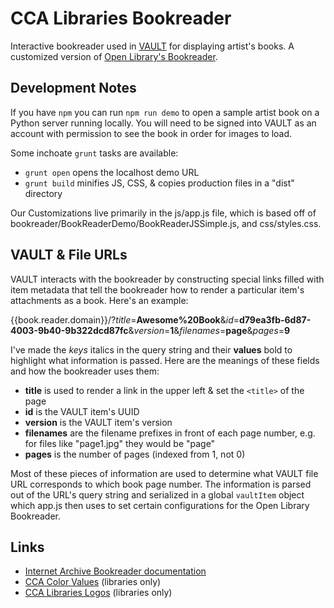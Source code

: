 # CCA Libraries Bookreader

Interactive bookreader used in [VAULT](https://vault.cca.edu) for displaying artist's books. A customized version of [Open Library's Bookreader](https://github.com/openlibrary/bookreader).

## Development Notes

If you have `npm` you can run `npm run demo` to open a sample artist book on a Python server running locally. You will need to be signed into VAULT as an account with permission to see the book in order for images to load.

Some inchoate `grunt` tasks are available:

- `grunt open` opens the localhost demo URL
- `grunt build` minifies JS, CSS, & copies production files in a "dist" directory

Our Customizations live primarily in the js/app.js file, which is based off of bookreader/BookReaderDemo/BookReaderJSSimple.js, and css/styles.css.

## VAULT & File URLs

VAULT interacts with the bookreader by constructing special links filled with item metadata that tell the bookreader how to render a particular item's attachments as a book. Here's an example:

{{book.reader.domain}}/?_title_=**Awesome%20Book**&_id_=**d79ea3fb-6d87-4003-9b40-9b322dcd87fc**&_version_=**1**&_filenames_=**page**&_pages_=**9**

I've made the _keys_ italics in the query string and their **values** bold to highlight what information is passed. Here are the meanings of these fields and how the bookreader uses them:

- **title** is used to render a link in the upper left & set the `<title>` of the page
- **id** is the VAULT item's UUID
- **version** is the VAULT item's version
- **filenames** are the filename prefixes in front of each page number, e.g. for files like "page1.jpg" they would be "page"
- **pages** is the number of pages (indexed from 1, not 0)

Most of these pieces of information are used to determine what VAULT file URL corresponds to which book page number. The information is parsed out of the URL's query string and serialized in a global `vaultItem` object which app.js then uses to set certain configurations for the Open Library Bookreader.

## Links

- [Internet Archive Bookreader documentation](https://openlibrary.org/dev/docs/bookreader)
- [CCA Color Values](https://sites.google.com/a/cca.edu/libraries/home/design/color-values) (libraries only)
- [CCA Libraries Logos](https://sites.google.com/a/cca.edu/libraries/home/design/logos) (libraries only)

